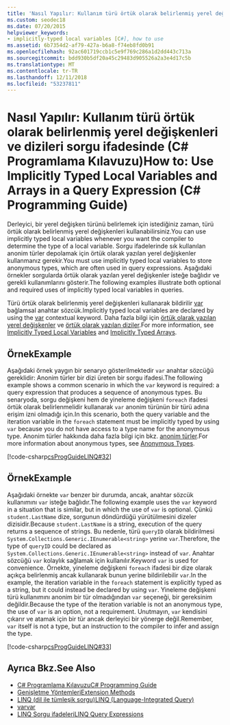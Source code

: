 ```yaml
---
title: 'Nasıl Yapılır: Kullanım türü örtük olarak belirlenmiş yerel değişkenleri ve dizileri sorgu ifadesinde - C# Programlama Kılavuzu'
ms.custom: seodec18
ms.date: 07/20/2015
helpviewer_keywords:
- implicitly-typed local variables [C#], how to use
ms.assetid: 6b7354d2-af79-427a-b6a8-f74eb8fd0b91
ms.openlocfilehash: 92ac601719ccb1c5e9f769c286a1d2dd443c713a
ms.sourcegitcommit: bdd930b5df20a45c29483d905526a2a3e4d17c5b
ms.translationtype: MT
ms.contentlocale: tr-TR
ms.lasthandoff: 12/11/2018
ms.locfileid: "53237811"
---
```

# <a name="how-to-use-implicitly-typed-local-variables-and-arrays-in-a-query-expression-c-programming-guide"></a><span data-ttu-id="296fb-102">Nasıl Yapılır: Kullanım türü örtük olarak belirlenmiş yerel değişkenleri ve dizileri sorgu ifadesinde (C# Programlama Kılavuzu)</span><span class="sxs-lookup"><span data-stu-id="296fb-102">How to: Use Implicitly Typed Local Variables and Arrays in a Query Expression (C# Programming Guide)</span></span>
<span data-ttu-id="296fb-103">Derleyici, bir yerel değişken türünü belirlemek için istediğiniz zaman, türü örtük olarak belirlenmiş yerel değişkenleri kullanabilirsiniz.</span><span class="sxs-lookup"><span data-stu-id="296fb-103">You can use implicitly typed local variables whenever you want the compiler to determine the type of a local variable.</span></span> <span data-ttu-id="296fb-104">Sorgu ifadelerinde sık kullanılan anonim türler depolamak için örtük olarak yazılan yerel değişkenler kullanmanız gerekir.</span><span class="sxs-lookup"><span data-stu-id="296fb-104">You must use implicitly typed local variables to store anonymous types, which are often used in query expressions.</span></span> <span data-ttu-id="296fb-105">Aşağıdaki örnekler sorgularda örtük olarak yazılan yerel değişkenler isteğe bağlıdır ve gerekli kullanımlarını gösterir.</span><span class="sxs-lookup"><span data-stu-id="296fb-105">The following examples illustrate both optional and required uses of implicitly typed local variables in queries.</span></span>  
  
 <span data-ttu-id="296fb-106">Türü örtük olarak belirlenmiş yerel değişkenleri kullanarak bildirilir [var](../../../csharp/language-reference/keywords/var.md) bağlamsal anahtar sözcük.</span><span class="sxs-lookup"><span data-stu-id="296fb-106">Implicitly typed local variables are declared by using the [var](../../../csharp/language-reference/keywords/var.md) contextual keyword.</span></span> <span data-ttu-id="296fb-107">Daha fazla bilgi için [örtük olarak yazılan yerel değişkenler](../../../csharp/programming-guide/classes-and-structs/implicitly-typed-local-variables.md) ve [örtük olarak yazılan diziler](../../../csharp/programming-guide/arrays/implicitly-typed-arrays.md).</span><span class="sxs-lookup"><span data-stu-id="296fb-107">For more information, see [Implicitly Typed Local Variables](../../../csharp/programming-guide/classes-and-structs/implicitly-typed-local-variables.md) and [Implicitly Typed Arrays](../../../csharp/programming-guide/arrays/implicitly-typed-arrays.md).</span></span>  
  
## <a name="example"></a><span data-ttu-id="296fb-108">Örnek</span><span class="sxs-lookup"><span data-stu-id="296fb-108">Example</span></span>  
 <span data-ttu-id="296fb-109">Aşağıdaki örnek yaygın bir senaryo gösterilmektedir `var` anahtar sözcüğü gereklidir: Anonim türler bir dizi üreten bir sorgu ifadesi.</span><span class="sxs-lookup"><span data-stu-id="296fb-109">The following example shows a common scenario in which the `var` keyword is required: a query expression that produces a sequence of anonymous types.</span></span> <span data-ttu-id="296fb-110">Bu senaryoda, sorgu değişkeni hem de yineleme değişkeni `foreach` ifadesi örtük olarak belirlenmelidir kullanarak `var` anonim türünün bir türü adına erişim izni olmadığı için.</span><span class="sxs-lookup"><span data-stu-id="296fb-110">In this scenario, both the query variable and the iteration variable in the `foreach` statement must be implicitly typed by using `var` because you do not have access to a type name for the anonymous type.</span></span> <span data-ttu-id="296fb-111">Anonim türler hakkında daha fazla bilgi için bkz. [anonim türler](../../../csharp/programming-guide/classes-and-structs/anonymous-types.md).</span><span class="sxs-lookup"><span data-stu-id="296fb-111">For more information about anonymous types, see [Anonymous Types](../../../csharp/programming-guide/classes-and-structs/anonymous-types.md).</span></span>  
  
 [!code-csharp[csProgGuideLINQ#32](../../../csharp/programming-guide/arrays/codesnippet/CSharp/how-to-use-implicitly-typed-local-variables-and-arrays-in-a-query-expression_1.cs)]  
  
## <a name="example"></a><span data-ttu-id="296fb-112">Örnek</span><span class="sxs-lookup"><span data-stu-id="296fb-112">Example</span></span>  
 <span data-ttu-id="296fb-113">Aşağıdaki örnekte `var` benzer bir durumda, ancak, anahtar sözcük kullanımını `var` isteğe bağlıdır.</span><span class="sxs-lookup"><span data-stu-id="296fb-113">The following example uses the `var` keyword in a situation that is similar, but in which the use of `var` is optional.</span></span> <span data-ttu-id="296fb-114">Çünkü `student.LastName` dize, sorgunun döndürdüğü yürütülmesini dizeler dizisidir.</span><span class="sxs-lookup"><span data-stu-id="296fb-114">Because `student.LastName` is a string, execution of the query returns a sequence of strings.</span></span> <span data-ttu-id="296fb-115">Bu nedenle, türü `queryID` olarak bildirilmesi `System.Collections.Generic.IEnumerable<string>` yerine `var`.</span><span class="sxs-lookup"><span data-stu-id="296fb-115">Therefore, the type of `queryID` could be declared as `System.Collections.Generic.IEnumerable<string>` instead of `var`.</span></span> <span data-ttu-id="296fb-116">Anahtar sözcüğü `var` kolaylık sağlamak için kullanılır.</span><span class="sxs-lookup"><span data-stu-id="296fb-116">Keyword `var` is used for convenience.</span></span> <span data-ttu-id="296fb-117">Örnekte, yineleme değişkeni `foreach` ifadesi bir dize olarak açıkça belirlenmiş ancak kullanarak bunun yerine bildirilebilir `var`.</span><span class="sxs-lookup"><span data-stu-id="296fb-117">In the example, the iteration variable in the `foreach` statement is explicitly typed as a string, but it could instead be declared by using `var`.</span></span> <span data-ttu-id="296fb-118">Yineleme değişkeni türü kullanımını anonim bir tür olmadığından `var` seçeneği, bir gereksinim değildir.</span><span class="sxs-lookup"><span data-stu-id="296fb-118">Because the type of the iteration variable is not an anonymous type, the use of `var` is an option, not a requirement.</span></span> <span data-ttu-id="296fb-119">Unutmayın, `var` kendisini çıkarır ve atamak için bir tür ancak derleyici bir yönerge değil.</span><span class="sxs-lookup"><span data-stu-id="296fb-119">Remember, `var` itself is not a type, but an instruction to the compiler to infer and assign the type.</span></span>  
  
 [!code-csharp[csProgGuideLINQ#33](../../../csharp/programming-guide/arrays/codesnippet/CSharp/how-to-use-implicitly-typed-local-variables-and-arrays-in-a-query-expression_2.cs)]  
  
## <a name="see-also"></a><span data-ttu-id="296fb-120">Ayrıca Bkz.</span><span class="sxs-lookup"><span data-stu-id="296fb-120">See Also</span></span>

- [<span data-ttu-id="296fb-121">C# Programlama Kılavuzu</span><span class="sxs-lookup"><span data-stu-id="296fb-121">C# Programming Guide</span></span>](../../../csharp/programming-guide/index.md)  
- [<span data-ttu-id="296fb-122">Genişletme Yöntemleri</span><span class="sxs-lookup"><span data-stu-id="296fb-122">Extension Methods</span></span>](../../../csharp/programming-guide/classes-and-structs/extension-methods.md)  
- [<span data-ttu-id="296fb-123">LINQ (dil ile tümleşik sorgu)</span><span class="sxs-lookup"><span data-stu-id="296fb-123">LINQ (Language-Integrated Query)</span></span>](../../../csharp/linq/index.md)  
- [<span data-ttu-id="296fb-124">var</span><span class="sxs-lookup"><span data-stu-id="296fb-124">var</span></span>](../../../csharp/language-reference/keywords/var.md)  
- [<span data-ttu-id="296fb-125">LINQ Sorgu ifadeleri</span><span class="sxs-lookup"><span data-stu-id="296fb-125">LINQ Query Expressions</span></span>](../../../csharp/programming-guide/linq-query-expressions/index.md)
